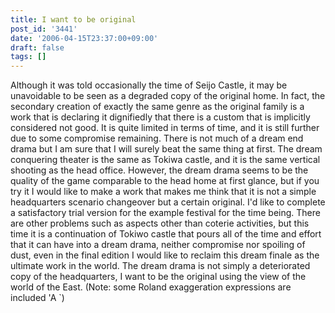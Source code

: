 ```yaml
---
title: I want to be original
post_id: '3441'
date: '2006-04-15T23:37:00+09:00'
draft: false
tags: []
---
```


Although it was told occasionally the time of Seijo Castle, it may be unavoidable to be seen as a degraded copy of the original home. In fact, the secondary creation of exactly the same genre as the original family is a work that is declaring it dignifiedly that there is a custom that is implicitly considered not good. It is quite limited in terms of time, and it is still further due to some compromise remaining. There is not much of a dream end drama but I am sure that I will surely beat the same thing at first. The dream conquering theater is the same as Tokiwa castle, and it is the same vertical shooting as the head office. However, the dream drama seems to be the quality of the game comparable to the head home at first glance, but if you try it I would like to make a work that makes me think that it is not a simple headquarters scenario changeover but a certain original. I'd like to complete a satisfactory trial version for the example festival for the time being. There are other problems such as aspects other than coterie activities, but this time it is a continuation of Tokiwo castle that pours all of the time and effort that it can have into a dream drama, neither compromise nor spoiling of dust, even in the final edition I would like to reclaim this dream finale as the ultimate work in the world. The dream drama is not simply a deteriorated copy of the headquarters, I want to be the original using the view of the world of the East. (Note: some Roland exaggeration expressions are included 'A `)